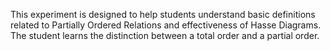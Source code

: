 This experiment is designed to help students understand basic definitions related to Partially
Ordered Relations and effectiveness of Hasse Diagrams. The student learns the distinction
between a total order and a partial order.

